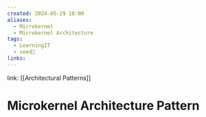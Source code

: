 ```yaml
---
created: 2024-05-29 18:00
aliases:
  - Microkernel
  - Microkernel Architecture
tags:
  - LearningIT
  - seed🌱
links:
---
```


link: [[Architectural Patterns]]

# Microkernel Architecture Pattern

